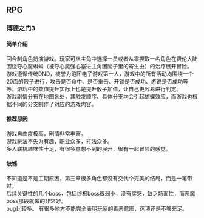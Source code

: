 ## RPG

### 博德之门3
#### 简单介绍
回合制角色扮演游戏。玩家可从主角中选择一员或者从零捏取一名角色在费伦大陆围绕夺心魔蝌蚪（被夺心魔强心塞进主角团脑子里的寄生虫）的治疗展开冒险。  
游戏遵循传统DND，被誉为跑团电子游戏第一人，游戏中的所有活动均围绕一个20面的骰子进行，攻击是否命中、是否重击、开锁是否成功、游说是否成功等等。游戏中的数值提升实际上也是提升骰子加值，让自己更容易进行判定。  
游戏剧情分布在地图各处，其触发顺序、具体分支均会引起蝴蝶效应，而游戏也根据不同的分支制作了对应的游戏内容。

#### 推荐原因
游戏自由度极高，剧情非常丰富。  
游戏玩法不失为有趣，职业众多，打法众多。  
多人联机趣味性十足，有很多意想不到的展开，很有一起冒险的感觉。  

#### 缺憾
不知道是不是工期原因，第三章很多角色都没有交代个完美的结局，而是一笔带过。  
后续关键性的几个boss，包括终极boss很弱小，没有实感，缺乏场面性，而恶魔boss那段就做的非常好。  
bug比较多。
有很多地方不能完全表明玩家的善恶意图，选项还是不够充足。